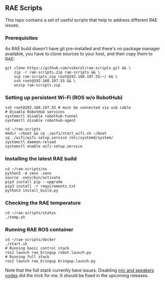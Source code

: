 ## RAE Scripts

This repo contains a set of useful scripts that help to address different RAE issues.

### Prerequisites

As RAE build doesn't have git pre-installed and there's no package manager available,
you have to clone sources to your host, and then copy them to RAE:
```shell
git clone https://github.com/sskorol/rae-scripts.git && \
    zip -r rae-scripts.zip rae-scripts && \
    scp rae-scripts.zip root@192.168.197.55:~/ && \
    ssh root@192.168.197.55 && \
    unzip rae-scripts.zip
```

### Setting up persistent Wi-Fi (ROS w/o RobotHub)

```shell
ssh root@192.168.197.55 # must be connected via usb cable
# Disable RobotHub services
systemctl disable robothub-tunnel
systemctl disable robothub-agent

cd ~/rae-scripts
mkdir ~/boot && cp ./wifi/start_wifi.sh ~/boot
cp ./wifi/wifi-setup.service /etc/systemd/system/
systemctl daemon-reload
systemctl enable wifi-setup.service
```

### Installing the latest RAE build

```shell
cd ~/rae-scripts/os
python3 -m venv .venv
source .venv/bin/activate
pip3 install pip --upgrade
pip3 install -r requirements.txt
python3 install_build.py
```

### Checking the RAE temperature

```shell
cd ~/rae-scripts/status
./temp.sh
```

### Running RAE ROS container

```shell
cd ~/rae-scripts/docker
./start.sh
# Running basic control stack
ros2 launch rae_bringup robot.launch.py
# Running full stack
ros2 launch rae_bringup bringup.launch.py
```

Note that the full stack currently have issues. Disabling [mic and speakers nodes](https://github.com/luxonis/rae-ros/blob/humble/rae_hw/launch/peripherals.launch.py#L43-L52) did the trick for me. It should be fixed in the upcoming releases.
